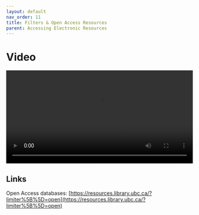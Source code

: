```yaml
---
layout: default
nav_order: 11
title: Filters & Open Access Resources
parent: Accessing Electronic Resources
---
```


# Video

<video controls="controls" name="GRAD student orientation to the library - part 2" width="100%" src="GRAD_student_orientation_to_the_library_part_8_burned_in_captions.mp4"></video>

## Links

Open Access databases: [https://resources.library.ubc.ca/?limiter%5B%5D=open](https://resources.library.ubc.ca/?limiter%5B%5D=open)

